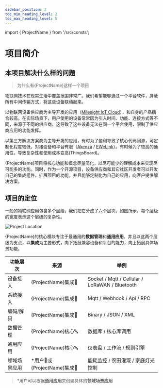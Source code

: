 ```yaml
---
sidebar_position: 2
toc_min_heading_level: 2
toc_max_heading_level: 5
---
```


import { ProjectName } from '/src/consts';

# 项目简介

## 本项目解决什么样的问题

> 为什么有{ProjectName}这样一个项目

物联网技术在现实生活中覆盖范围非常广。我们希望能够通过一个平台软件，屏蔽所有中间传输方式，将这些设备联动起来。

以物联网设备供应商为主导开发的应用（[Milesight IoT Cloud](https://www.milesight.com/iot/product/milesight-iot-cloud/)），和自身的产品耦合较高。在实际场景下，用户使用的设备常常因为引入时间、功能、连接方式等不同，来源于不同的供应商。这导致了这些设备无法在同一个平台使用，限制了供应商应用的功能发挥。

以第三方解决方案商为主导开发的应用，有时为了盈利导致了核心代码闭源，可定制化程度较低，对接设备和平台有限（[Akenza](https://akenza.io/) / [EWeLink](https://ewelink.cc/)）。有时候为了较高的通用性，导致复杂性和使用成本变高(ThingsBoard)。

{ProjectName}项目将核心功能和概念尽量简化，以尽可能少的理解成本来实现尽可能多的功能。同时，作为一个开源项目，设备供应商和其它社区开发者可以开发自己的集成组件，扩展项目的功能。并且能够定制化为自己的应用，向客户提供解决方案。

## 项目的定位

一般的物联网应用包含多个层级，我们把它分成了六个层次，如图所示，每个层级的宽度表示这个层级的复杂性。

![Project Location](/img/project-location.svg)

{ProjectName}的核心模块专注于最通用的**数据管理**和**通用应用**，并且以这两个层级为支点，以**集成**为主要形式，向下拓展兼容设备和平台的能力，向上拓展具体场景功能。

| 功能层次    | 来源     | 举例 |
| --------   | ------- | -------                                         |
| 设备接入    | {ProjectName}集成🔌    | Socket / Mqtt / Cellular / LoRaWAN / Bluetooth  |
| 系统接入    | {ProjectName}集成🔌    | Mqtt / Webhook / Api / RPC                      |
| 编码/解码   | {ProjectName}集成🔌    | Binary / JSON / XML                             |
| 数据管理    | {ProjectName}核心🔤    | 数据库 / 核心库调用                                |
| 通用应用    | {ProjectName}核心🔤    | 仪表盘 / 工作流 / 规则引擎                         |
| 领域场景应用 |*用户👤或{ProjectName}集成🔌 | 能耗监控 / 农田灌溉 / 家庭灯光控制                   |

> *用户可以根据**通用应用**来创建具体的**领域场景应用**

